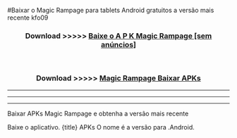 #Baixar o Magic Rampage   para tablets Android gratuitos a versão mais recente kfo09


<div align="center">
<h3>Download >>>>> <a href="https://pt-web.web.app/?pt= Magic Rampage ">Baixe o A P K Magic Rampage  [sem anúncios]</a></h3><br>

<h3>Download >>>>> <a href="https://pt-web.web.app/?pt= Magic Rampage ">Magic Rampage  Baixar APKs</a></h3>
</div>

----------------------------------------------------------

----------------------------------------------------------

----------------------------------------------------------

Baixar APKs Magic Rampage  e obtenha a versão mais recente

Baixe o aplicativo. {title} APKs O nome é a versão para .Android.


